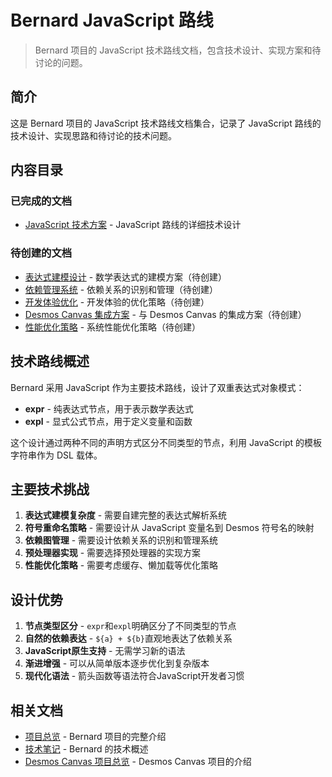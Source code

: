 # Bernard JavaScript 路线

> Bernard 项目的 JavaScript 技术路线文档，包含技术设计、实现方案和待讨论的问题。

## 简介

这是 Bernard 项目的 JavaScript 技术路线文档集合，记录了 JavaScript 路线的技术设计、实现思路和待讨论的技术问题。

## 内容目录

### 已完成的文档
- [JavaScript 技术方案](./JS技术方案.md) - JavaScript 路线的详细技术设计

### 待创建的文档
- [表达式建模设计](./表达式建模设计.md) - 数学表达式的建模方案（待创建）
- [依赖管理系统](./依赖管理系统.md) - 依赖关系的识别和管理（待创建）
- [开发体验优化](./开发体验优化.md) - 开发体验的优化策略（待创建）
- [Desmos Canvas 集成方案](./DesmosCanvas集成方案.md) - 与 Desmos Canvas 的集成方案（待创建）
- [性能优化策略](./性能优化策略.md) - 系统性能优化策略（待创建）

## 技术路线概述

Bernard 采用 JavaScript 作为主要技术路线，设计了双重表达式对象模式：

- **expr** - 纯表达式节点，用于表示数学表达式
- **expl** - 显式公式节点，用于定义变量和函数

这个设计通过两种不同的声明方式区分不同类型的节点，利用 JavaScript 的模板字符串作为 DSL 载体。

## 主要技术挑战

1. **表达式建模复杂度** - 需要自建完整的表达式解析系统
2. **符号重命名策略** - 需要设计从 JavaScript 变量名到 Desmos 符号名的映射
3. **依赖图管理** - 需要设计依赖关系的识别和管理系统
4. **预处理器实现** - 需要选择预处理器的实现方案
5. **性能优化策略** - 需要考虑缓存、懒加载等优化策略

## 设计优势

1. **节点类型区分** - `expr`和`expl`明确区分了不同类型的节点
2. **自然的依赖表达** - `${a} + ${b}`直观地表达了依赖关系
3. **JavaScript原生支持** - 无需学习新的语法
4. **渐进增强** - 可以从简单版本逐步优化到复杂版本
5. **现代化语法** - 箭头函数等语法符合JavaScript开发者习惯

## 相关文档

- [项目总览](../项目总览.md) - Bernard 项目的完整介绍
- [技术笔记](../技术笔记.md) - Bernard 的技术概述
- [Desmos Canvas 项目总览](../Desmos%20Canvas项目总览.md) - Desmos Canvas 项目的介绍 